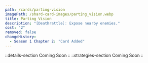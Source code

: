 ```yaml
---
path: /cards/parting-vision
imagePath: /shard-card-images/parting_vision.webp
title: Parting Vision
description: "[Deathrattle]: Expose nearby enemies."
cost: "2"
removed: false
changeHistory:
  - Season 1 Chapter 2: "Card Added"
---
```

::details-section
Coming Soon
::
::strategies-section
Coming Soon
::